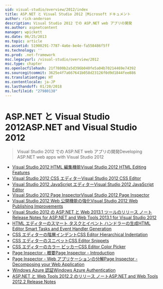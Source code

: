 ```yaml
---
uid: visual-studio/overview/2012/index
title: ASP.NET と Visual Studio 2012 |Microsoft ドキュメント
author: rick-anderson
description: Visual Studio 2012 での ASP.NET web アプリの開発
ms.author: aspnetcontent
manager: wpickett
ms.date: 06/25/2013
ms.topic: article
ms.assetid: 51900291-7787-4a6e-be4e-fa558486f5ff
ms.technology: ''
ms.prod: .net-framework
msc.legacyurl: /visual-studio/overview/2012
msc.type: chapter
ms.openlocfilehash: 21f7800b2a5d396b040fe5a04b70214469e74392
ms.sourcegitcommit: 3625e4f7a667641b058d23126f0d9d1844fee886
ms.translationtype: HT
ms.contentlocale: ja-JP
ms.lasthandoff: 01/20/2018
ms.locfileid: "27980138"
---
```

<a name="aspnet-and-visual-studio-2012"></a><span data-ttu-id="d1dc8-103">ASP.NET と Visual Studio 2012</span><span class="sxs-lookup"><span data-stu-id="d1dc8-103">ASP.NET and Visual Studio 2012</span></span>
====================
> <span data-ttu-id="d1dc8-104">Visual Studio 2012 での ASP.NET web アプリの開発</span><span class="sxs-lookup"><span data-stu-id="d1dc8-104">Developing ASP.NET web apps with Visual Studio 2012</span></span>


- [<span data-ttu-id="d1dc8-105">Visual Studio 2012 HTML 編集機能</span><span class="sxs-lookup"><span data-stu-id="d1dc8-105">Visual Studio 2012 HTML Editing Features</span></span>](visual-studio-2012-html-editing-features.md)
- [<span data-ttu-id="d1dc8-106">Visual Studio 2012 CSS エディター</span><span class="sxs-lookup"><span data-stu-id="d1dc8-106">Visual Studio 2012 CSS Editor</span></span>](visual-studio-2012-css-editor.md)
- [<span data-ttu-id="d1dc8-107">Visual Studio 2012 JavaScript エディター</span><span class="sxs-lookup"><span data-stu-id="d1dc8-107">Visual Studio 2012 JavaScript Editor</span></span>](visual-studio-2012-javascript-editor.md)
- [<span data-ttu-id="d1dc8-108">Visual Studio 2012 Page Inspector</span><span class="sxs-lookup"><span data-stu-id="d1dc8-108">Visual Studio 2012 Page Inspector</span></span>](visual-studio-2012-page-inspector.md)
- [<span data-ttu-id="d1dc8-109">Visual Studio 2012 Web 公開機能の強化</span><span class="sxs-lookup"><span data-stu-id="d1dc8-109">Visual Studio 2012 Web Publishing Improvements</span></span>](visual-studio-2012-web-publishing-improvements.md)
- [<span data-ttu-id="d1dc8-110">Visual Studio 2012 の ASP.NET と Web 2013.1 ツールのリリース ノート</span><span class="sxs-lookup"><span data-stu-id="d1dc8-110">Release Notes for ASP.NET and Web Tools 2013.1 for Visual Studio 2012</span></span>](aspnet-and-web-tools-20131-for-visual-studio-2012.md)
- [<span data-ttu-id="d1dc8-111">HTML エディターのスマート タスクとイベント ハンドラーの生成</span><span class="sxs-lookup"><span data-stu-id="d1dc8-111">HTML Editor Smart Tasks and Event Handler Generation</span></span>](visual-studio-vnext-videos-html-editor-smart-tasks-and-event-handler-generation.md)
- [<span data-ttu-id="d1dc8-112">CSS エディターの階層インデント</span><span class="sxs-lookup"><span data-stu-id="d1dc8-112">CSS Editor Hierarchical Indentation</span></span>](visual-studio-vnext-videos-css-editor-hierarchical-indentation.md)
- [<span data-ttu-id="d1dc8-113">CSS エディターのスニペット</span><span class="sxs-lookup"><span data-stu-id="d1dc8-113">CSS Editor Snippets</span></span>](visual-studio-vnext-videos-css-editor-snippets.md)
- [<span data-ttu-id="d1dc8-114">CSS エディターのカラー ピッカー</span><span class="sxs-lookup"><span data-stu-id="d1dc8-114">CSS Editor Color Picker</span></span>](visual-studio-vnext-videos-css-editor-color-picker.md)
- [<span data-ttu-id="d1dc8-115">Page Inspector - 概要</span><span class="sxs-lookup"><span data-stu-id="d1dc8-115">Page Inspector - Introduction</span></span>](visual-studio-vnext-videos-page-inspector-introduction.md)
- [<span data-ttu-id="d1dc8-116">Page Inspector - Web アプリケーションの分解</span><span class="sxs-lookup"><span data-stu-id="d1dc8-116">Page Inspector - Decomposing your Web Application</span></span>](visual-studio-vnext-videos-page-inspector-decomposing-your-web-application.md)
- [<span data-ttu-id="d1dc8-117">Windows Azure 認証</span><span class="sxs-lookup"><span data-stu-id="d1dc8-117">Windows Azure Authentication</span></span>](windows-azure-authentication.md)
- [<span data-ttu-id="d1dc8-118">ASP.NET と Web Tools 2012.2 のリリース ノート</span><span class="sxs-lookup"><span data-stu-id="d1dc8-118">ASP.NET and Web Tools 2012.2 Release Notes</span></span>](aspnet-and-web-tools-20122-release-notes-rtw.md)
